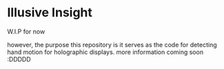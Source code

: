 # Illusive Insight

W.I.P for now

however, the purpose this repository is it serves as the code for detecting hand motion for holographic displays. more information coming soon :DDDDD 
